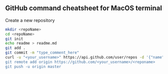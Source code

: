## GitHub command cheatsheet for MacOS terminal
Create a new repository
``` bash
mkdir <repoName>
cd <repoName>
git init
echo readme > readme.md
git add .
git commit -m "type_comment_here"
curl -u "<your_username>" https://api.github.com/user/repos -d '{"name": "<repoName"}
git remote add origin https://github.com/<your_username>/<reponame>
git push -u origin master
```
